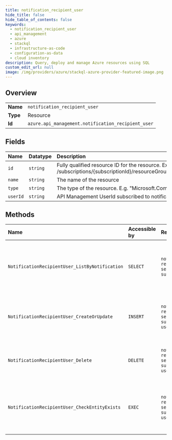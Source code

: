```yaml
---
title: notification_recipient_user
hide_title: false
hide_table_of_contents: false
keywords:
  - notification_recipient_user
  - api_management
  - azure    
  - stackql
  - infrastructure-as-code
  - configuration-as-data
  - cloud inventory
description: Query, deploy and manage Azure resources using SQL
custom_edit_url: null
image: /img/providers/azure/stackql-azure-provider-featured-image.png
---
```

  
    

## Overview
<table><tbody>
<tr><td><b>Name</b></td><td><code>notification_recipient_user</code></td></tr>
<tr><td><b>Type</b></td><td>Resource</td></tr>
<tr><td><b>Id</b></td><td><code>azure.api_management.notification_recipient_user</code></td></tr>
</tbody></table>

## Fields
| Name | Datatype | Description |
|:-----|:---------|:------------|
| `id` | `string` | Fully qualified resource ID for the resource. Ex - /subscriptions/{subscriptionId}/resourceGroups/{resourceGroupName}/providers/{resourceProviderNamespace}/{resourceType}/{resourceName} |
| `name` | `string` | The name of the resource |
| `type` | `string` | The type of the resource. E.g. "Microsoft.Compute/virtualMachines" or "Microsoft.Storage/storageAccounts" |
| `userId` | `string` | API Management UserId subscribed to notification. |
## Methods
| Name | Accessible by | Required Params | Description |
|:-----|:--------------|:----------------|:------------|
| `NotificationRecipientUser_ListByNotification` | `SELECT` | `notificationName, resourceGroupName, serviceName, subscriptionId` | Gets the list of the Notification Recipient User subscribed to the notification. |
| `NotificationRecipientUser_CreateOrUpdate` | `INSERT` | `notificationName, resourceGroupName, serviceName, subscriptionId, userId` | Adds the API Management User to the list of Recipients for the Notification. |
| `NotificationRecipientUser_Delete` | `DELETE` | `notificationName, resourceGroupName, serviceName, subscriptionId, userId` | Removes the API Management user from the list of Notification. |
| `NotificationRecipientUser_CheckEntityExists` | `EXEC` | `notificationName, resourceGroupName, serviceName, subscriptionId, userId` | Determine if the Notification Recipient User is subscribed to the notification. |

